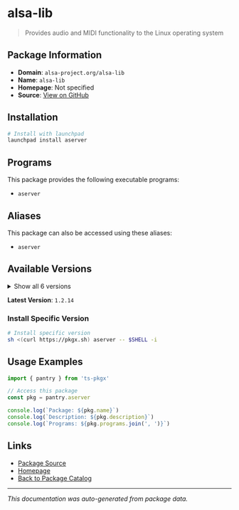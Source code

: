 # alsa-lib

> Provides audio and MIDI functionality to the Linux operating system

## Package Information

- **Domain**: `alsa-project.org/alsa-lib`
- **Name**: `alsa-lib`
- **Homepage**: Not specified
- **Source**: [View on GitHub](https://github.com/pkgxdev/pantry/tree/main/projects/alsa-project.org/alsa-lib/package.yml)

## Installation

```bash
# Install with launchpad
launchpad install aserver
```

## Programs

This package provides the following executable programs:

- `aserver`

## Aliases

This package can also be accessed using these aliases:

- `aserver`

## Available Versions

<details>
<summary>Show all 6 versions</summary>

- `1.2.14`, `1.2.13`, `1.2.12`, `1.2.11`, `1.2.10`
- `1.2.9`

</details>

**Latest Version**: `1.2.14`

### Install Specific Version

```bash
# Install specific version
sh <(curl https://pkgx.sh) aserver -- $SHELL -i
```

## Usage Examples

```typescript
import { pantry } from 'ts-pkgx'

// Access this package
const pkg = pantry.aserver

console.log(`Package: ${pkg.name}`)
console.log(`Description: ${pkg.description}`)
console.log(`Programs: ${pkg.programs.join(', ')}`)
```

## Links

- [Package Source](https://github.com/pkgxdev/pantry/tree/main/projects/alsa-project.org/alsa-lib/package.yml)
- [Homepage](#)
- [Back to Package Catalog](../package-catalog.md)

---

*This documentation was auto-generated from package data.*
